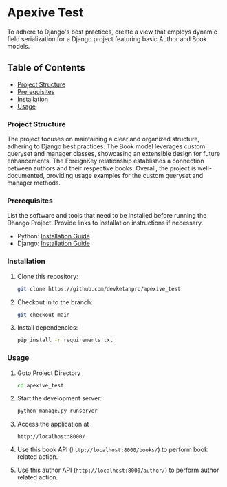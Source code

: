 # Apexive Test

To adhere to Django's best practices, create a view that employs dynamic field serialization for a Django project featuring basic Author and Book models.

## Table of Contents
  - [Project Structure](#project_structure)
  - [Prerequisites](#prerequisites)
  - [Installation](#installation)
- [Usage](#usage)


### Project Structure

The project focuses on maintaining a clear and organized structure, adhering to Django best practices. The Book model leverages custom queryset and manager classes, showcasing an extensible design for future enhancements. The ForeignKey relationship establishes a connection between authors and their respective books. Overall, the project is well-documented, providing usage examples for the custom queryset and manager methods.

### Prerequisites

List the software and tools that need to be installed before running the Dhango Project. Provide links to installation instructions if necessary.

- Python: [Installation Guide](https://www.python.org/downloads/)
- Django: [Installation Guide](https://www.djangoproject.com/download/)


### Installation

1. Clone this repository:

   ```bash
   git clone https://github.com/devketanpro/apexive_test
   ```

2. Checkout in to the branch:

   ```bash
   git checkout main
   ```

3. Install dependencies:
   ```bash
   pip install -r requirements.txt
   ```

### Usage
1. Goto Project Directory
   ```bash
   cd apexive_test
   ```

2. Start the development server:

   ```bash
   python manage.py runserver
   ```

3. Access the application at 

   `http://localhost:8000/`



4. Use this book API (`http://localhost:8000/books/`) to perform book   related action.

5. Use this author API (`http://localhost:8000/author/`) to perform author related action.